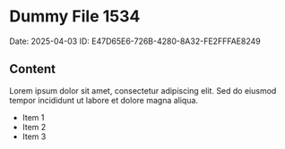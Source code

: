 # Dummy File 1534

Date: 2025-04-03
ID: E47D65E6-726B-4280-8A32-FE2FFFAE8249

## Content

Lorem ipsum dolor sit amet, consectetur adipiscing elit.
Sed do eiusmod tempor incididunt ut labore et dolore magna aliqua.

* Item 1
* Item 2
* Item 3

